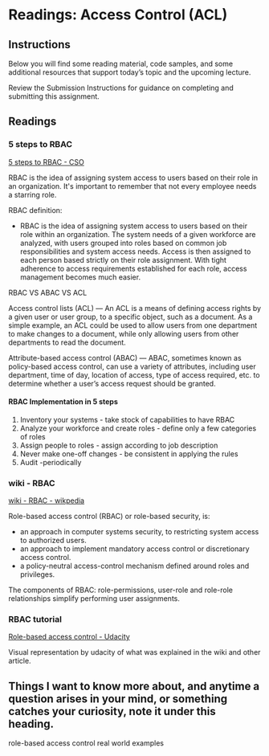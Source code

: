 # Readings: Access Control (ACL)

## Instructions

Below you will find some reading material, code samples, and some additional resources that support today’s topic and the upcoming lecture.

Review the Submission Instructions for guidance on completing and submitting this assignment.

## Readings

### 5 steps to RBAC

[5 steps to RBAC - CSO](https://www.csoonline.com/article/3060780/5-steps-to-simple-role-based-access-control.html)

RBAC is the idea of assigning system access to users based on their role in an organization. It's important to remember that not every employee needs a starring role.

RBAC definition: 

- RBAC is the idea of assigning system access to users based on their role within an organization. The system needs of a given workforce are analyzed, with users grouped into roles based on common job responsibilities and system access needs. Access is then assigned to each person based strictly on their role assignment. With tight adherence to access requirements established for each role, access management becomes much easier.

RBAC VS ABAC VS ACL

Access control lists (ACL) — An ACL is a means of defining access rights by a given user or user group, to a specific object, such as a document.  As a simple example, an ACL could be used to allow users from one department to make changes to a document, while only allowing users from other departments to read the document.

Attribute-based access control (ABAC) — ABAC, sometimes known as policy-based access control, can use a variety of attributes, including user department, time of day, location of access, type of access required, etc. to determine whether a user’s access request should be granted.

#### RBAC Implementation in 5 steps

1. Inventory your systems - take stock of capabilities to have RBAC
2. Analyze your workforce and create roles - define only a few categories of roles
3. Assign people to roles - assign according to job description
4. Never make one-off changes - be consistent in applying the rules
5. Audit -periodically

### wiki - RBAC

[wiki - RBAC - wikpedia](https://jwt.io/introduction/)

Role-based access control (RBAC) or role-based security, is:
  - an approach in computer systems security, to restricting system access to authorized users.
  - an approach to implement mandatory access control or discretionary access control.
  - a policy-neutral access-control mechanism defined around roles and privileges.

The components of RBAC: role-permissions, user-role and role-role relationships simplify performing user assignments.

### RBAC tutorial

[Role-based access control - Udacity](https://www.youtube.com/watch?v=C4NP8Eon3cA)

Visual representation by udacity of what was explained in the wiki and other article.




## Things I want to know more about, and anytime a question arises in your mind, or something catches your curiosity, note it under this heading.

role-based access control real world examples